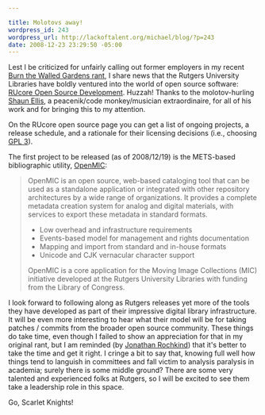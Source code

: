 ```yaml
--- 

title: Molotovs away!
wordpress_id: 243
wordpress_url: http://lackoftalent.org/michael/blog/?p=243
date: 2008-12-23 23:29:50 -05:00
---
```

Lest I be criticized for unfairly calling out former employers in my recent <a href="/michael/blog/2008/12/15/burn-the-walled-gardens/">Burn the Walled Gardens rant</a>, I share news that the Rutgers University Libraries have boldly ventured into the world of open source software: <a href="http://rucore.libraries.rutgers.edu/open/" target="_blank">RUcore Open Source Development</a>.  Huzzah!  Thanks to the molotov-hurling <a href="http://www.sdellis.com/" target="_blank">Shaun Ellis</a>, a peacenik/code monkey/musician extraordinaire, for all of his work and for bringing this to my attention.

On the RUcore open source page you can get a list of ongoing projects, a release schedule, and a rationale for their licensing decisions (i.e., choosing <a href="http://www.gnu.org/licenses/gpl-3.0.html" target="_blank">GPL 3</a>).

The first project to be released (as of 2008/12/19) is the METS-based bibliographic utility, <a href="http://rucore.libraries.rutgers.edu/open/projects/openmic/" target="_blank">OpenMIC</a>:<blockquote>
OpenMIC is an open source, web-based cataloging tool that can be used as a standalone application or integrated with other repository architectures by a wide range of organizations. It provides a complete metadata creation system for analog and digital materials, with services to export these metadata in standard formats.
<ul>
    <li> Low overhead and infrastructure requirements </li>
    <li> Events-based model for management and rights documentation </li>
    <li> Mapping and import from standard and in-house formats </li>
    <li> Unicode and CJK vernacular character support </li>
</ul>
OpenMIC is a core application for the Moving Image Collections (MIC) initiative developed at the Rutgers University Libraries with funding from the Library of Congress. </blockquote>

I look forward to following along as Rutgers releases yet more of the tools they have developed as part of their impressive digital library infrastructure.  It will be even more interesting to hear what their model will be for taking patches / commits from the broader open source community.  These things do take time, even though I failed to show an appreciation for that in my original rant, but I am reminded (by <a href="http://bibwild.wordpress.com/2008/12/23/more-on-doing-open-source-right/" target="_blank">Jonathan Rochkind</a>) that it's better to take the time and get it right.  I cringe a bit to say that, knowing full well how things tend to languish in committees and fall victim to analysis paralysis in academia; surely there is some middle ground?  There are some very talented and experienced folks at Rutgers, so I will be excited to see them take a leadership role in this space.

Go, Scarlet Knights!
